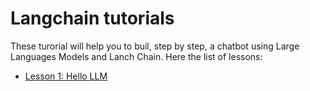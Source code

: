 # Langchain tutorials

These turorial will help you to buil, step by step, a chatbot using Large Languages Models and Lanch Chain. Here the list of lessons:

* [Lesson 1: Hello LLM](lesson-1/README.md)
